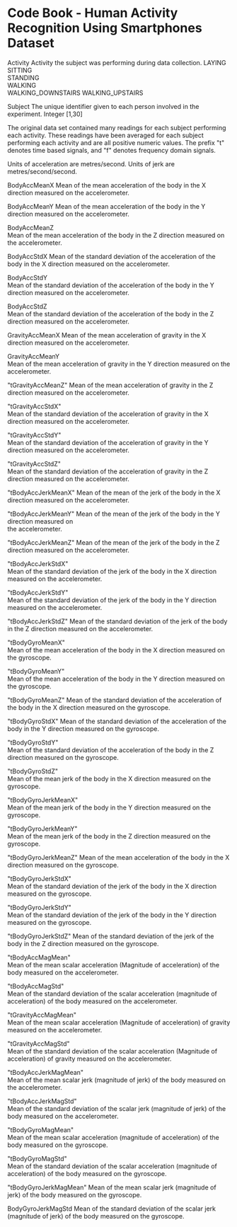 Code Book - Human Activity Recognition Using Smartphones Dataset
================================================================
Activity
    Activity the subject was performing during data collection. 
        LAYING            
        SITTING           
        STANDING           
        WALKING           
        WALKING_DOWNSTAIRS 
        WALKING_UPSTAIRS
        
Subject 
    The unique identifier given to each person involved in the experiment. 
        Integer [1,30]

The original data set contained many readings for each subject performing each
activity. These readings have been averaged for each subject performing each activity and are all positive numeric values. The prefix "t" denotes time based
signals, and "f" denotes frequency domain signals.

Units of acceleration are metres/second. Units of jerk are metres/second/second. 

BodyAccMeanX
    Mean of the mean acceleration of the body in the X direction measured on the
    accelerometer. 
      
    
BodyAccMeanY
    Mean of the mean acceleration of the body in the Y direction measured on the
    accelerometer. 
    
BodyAccMeanZ    
    Mean of the mean acceleration of the body in the Z direction measured on the
    accelerometer. 
    
BodyAccStdX
    Mean of the standard deviation of the acceleration of the body in the X
    direction measured on the accelerometer. 
    
BodyAccStdY    
     Mean of the standard deviation of the acceleration of the body in the Y
     direction measured on the accelerometer.

BodyAccStdZ  
     Mean of the standard deviation of the acceleration of the body in the Z
     direction measured on the accelerometer.

GravityAccMeanX
      Mean of the mean acceleration of gravity in the X direction measured on 
      the accelerometer.
      
GravityAccMeanY  
      Mean of the mean acceleration of gravity in the Y direction measured on 
      the accelerometer. 
      
"tGravityAccMeanZ" 
      Mean of the mean acceleration of gravity in the Z direction measured on 
      the accelerometer. 
      
"tGravityAccStdX"  
      Mean of the standard deviation of the acceleration of gravity in the X
      direction measured on the accelerometer.
      
"tGravityAccStdY"    
      Mean of the standard deviation of the acceleration of gravity in the Y
      direction measured on the accelerometer.
      
"tGravityAccStdZ"    
      Mean of the standard deviation of the acceleration of gravity in the Z
      direction measured on the accelerometer.

"tBodyAccJerkMeanX" 
      Mean of the mean of the jerk of the body in the X direction measured on 
      the accelerometer.

"tBodyAccJerkMeanY" 
       Mean of the mean of the jerk of the body in the Y direction measured on      
       the accelerometer.
      
"tBodyAccJerkMeanZ" 
       Mean of the mean of the jerk of the body in the Z direction measured on 
       the accelerometer. 

"tBodyAccJerkStdX"  
      Mean of the standard deviation of the jerk of the body in the X direction
      measured on the accelerometer.
      
"tBodyAccJerkStdY"  
      Mean of the standard deviation of the jerk of the body in the Y direction
      measured on the accelerometer.
      
"tBodyAccJerkStdZ"
      Mean of the standard deviation of the jerk of the body in the Z direction
      measured on the accelerometer.
      
"tBodyGyroMeanX"  
      Mean of the mean acceleration of the body in the X direction measured on 
      the gyroscope.
      
"tBodyGyroMeanY"    
      Mean of the mean acceleration of the body in the Y direction measured on 
      the gyroscope.
      
"tBodyGyroMeanZ" 
      Mean of the standard deviation of the acceleration of the body in the X
      direction measured on the gyroscope.
      
"tBodyGyroStdX" 
      Mean of the standard deviation of the acceleration of the body in the Y
      direction measured on the gyroscope.
      
"tBodyGyroStdY"     
      Mean of the standard deviation of the acceleration of the body in the Z
      direction measured on the gyroscope.
      
"tBodyGyroStdZ"  
      Mean of the mean jerk of the body in the X direction measured on 
      the gyroscope.
      
"tBodyGyroJerkMeanX"  
      Mean of the mean jerk of the body in the Y direction measured on 
      the gyroscope.
      
"tBodyGyroJerkMeanY"   
      Mean of the mean jerk of the body in the Z direction measured on 
      the gyroscope. 
      
"tBodyGyroJerkMeanZ" 
      Mean of the mean acceleration of the body in the X direction measured on 
      the gyroscope.
      
"tBodyGyroJerkStdX"   
      Mean of the standard deviation of the jerk of the body in the X direction
      measured on the gyroscope. 
      
"tBodyGyroJerkStdY"  
      Mean of the standard deviation of the jerk of the body in the Y direction
      measured on the gyroscope. 
      
"tBodyGyroJerkStdZ" 
      Mean of the standard deviation of the jerk of the body in the Z direction
      measured on the gyroscope. 
      
"tBodyAccMagMean"  
      Mean of the mean scalar acceleration (Magnitude of acceleration) of the
      body measured on the accelerometer.
      
"tBodyAccMagStd"   
      Mean of the standard deviation of the scalar acceleration (magnitude of
      acceleration) of the body measured on the accelerometer.
      
"tGravityAccMagMean"  
      Mean of the mean scalar acceleration (Magnitude of acceleration) of 
      gravity measured on the accelerometer. 
      
"tGravityAccMagStd"   
      Mean of the standard deviation of the scalar acceleration (Magnitude of
      acceleration) of gravity measured on the accelerometer. 
      
"tBodyAccJerkMagMean"  
      Mean of the mean scalar jerk (magnitude of jerk) of the
      body measured on the accelerometer. 
      
"tBodyAccJerkMagStd"   
      Mean of the standard deviation of the scalar jerk (magnitude of jerk) of
      the body measured on the accelerometer. 
      
"tBodyGyroMagMean"    
      Mean of the mean scalar acceleration (magnitude of acceleration) of the
      body measured on the gyroscope. 
      
"tBodyGyroMagStd"     
      Mean of the standard deviation of the scalar acceleration (magnitude of
      acceleration) of the body measured on the gyroscope.
      
"tBodyGyroJerkMagMean" 
      Mean of the mean scalar jerk (magnitude of jerk) of the
      body measured on the gyroscope. 
      
BodyGyroJerkMagStd
      Mean of the standard deviation of the scalar jerk (magnitude of jerk) of
      the body measured on the gyroscope. 
      

